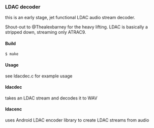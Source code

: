 ### LDAC decoder

this is an early stage, jet functional LDAC audio stream decoder.

Shout-out to @Thealexbarney for the heavy lifting.
LDAC is basically a stripped down, streaming only ATRAC9.

#### Build
```sh
$ make
```

#### Usage
see ldacdec.c for example usage

#### ldacdec
takes an LDAC stream and decodes it to WAV

#### ldacenc
uses Android LDAC encoder library to create LDAC streams from audio
